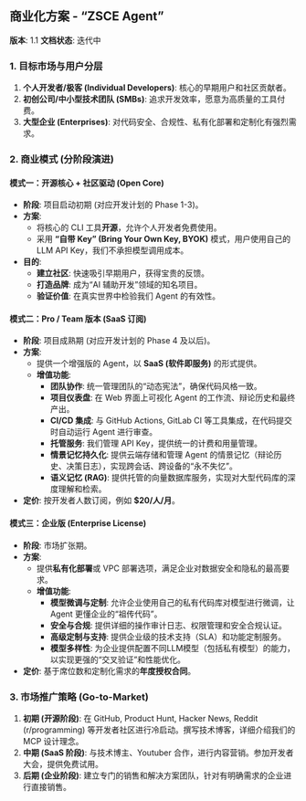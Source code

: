 ## **商业化方案 - “ZSCE Agent”**

**版本**: 1.1
**文档状态**: 迭代中

### 1. 目标市场与用户分层
1.  **个人开发者/极客 (Individual Developers)**: 核心的早期用户和社区贡献者。
2.  **初创公司/中小型技术团队 (SMBs)**: 追求开发效率，愿意为高质量的工具付费。
3.  **大型企业 (Enterprises)**: 对代码安全、合规性、私有化部署和定制化有强烈需求。

### 2. 商业模式 (分阶段演进)

#### **模式一：开源核心 + 社区驱动 (Open Core)**
*   **阶段**: 项目启动初期 (对应开发计划的 Phase 1-3)。
*   **方案**:
    *   将核心的 CLI 工具**开源**，允许个人开发者免费使用。
    *   采用 **“自带 Key” (Bring Your Own Key, BYOK)** 模式，用户使用自己的 LLM API Key，我们不承担模型调用成本。
*   **目的**:
    *   **建立社区**: 快速吸引早期用户，获得宝贵的反馈。
    *   **打造品牌**: 成为“AI 辅助开发”领域的知名项目。
    *   **验证价值**: 在真实世界中检验我们 Agent 的有效性。

#### **模式二：Pro / Team 版本 (SaaS 订阅)**
*   **阶段**: 项目成熟期 (对应开发计划的 Phase 4 及以后)。
*   **方案**:
    *   提供一个增强版的 Agent，以 **SaaS (软件即服务)** 的形式提供。
    *   **增值功能**:
        *   **团队协作**: 统一管理团队的“动态宪法”，确保代码风格一致。
        *   **项目仪表盘**: 在 Web 界面上可视化 Agent 的工作流、辩论历史和最终产出。
        *   **CI/CD 集成**: 与 GitHub Actions, GitLab CI 等工具集成，在代码提交时自动运行 Agent 进行审查。
        *   **托管服务**: 我们管理 API Key，提供统一的计费和用量管理。
        *   **情景记忆持久化**: 提供云端存储和管理 Agent 的情景记忆（辩论历史、决策日志），实现跨会话、跨设备的“永不失忆”。
        *   **语义记忆 (RAG)**: 提供托管的向量数据库服务，实现对大型代码库的深度理解和检索。
*   **定价**: 按开发者人数订阅，例如 **$20/人/月**。

#### **模式三：企业版 (Enterprise License)**
*   **阶段**: 市场扩张期。
*   **方案**:
    *   提供**私有化部署**或 VPC 部署选项，满足企业对数据安全和隐私的最高要求。
    *   **增值功能**:
        *   **模型微调与定制**: 允许企业使用自己的私有代码库对模型进行微调，让 Agent 更懂企业的“祖传代码”。
        *   **安全与合规**: 提供详细的操作审计日志、权限管理和安全合规认证。
        *   **高级定制与支持**: 提供企业级的技术支持（SLA）和功能定制服务。
        *   **模型多样性**: 为企业提供配置不同LLM模型（包括私有模型）的能力，以实现更强的“交叉验证”和性能优化。
*   **定价**: 基于席位数和定制化需求的**年度授权合同**。

### 3. 市场推广策略 (Go-to-Market)
1.  **初期 (开源阶段)**: 在 GitHub, Product Hunt, Hacker News, Reddit (r/programming) 等开发者社区进行冷启动。撰写技术博客，详细介绍我们的 MCP 设计理念。
2.  **中期 (SaaS 阶段)**: 与技术博主、Youtuber 合作，进行内容营销。参加开发者大会，提供免费试用。
3.  **后期 (企业阶段)**: 建立专门的销售和解决方案团队，针对有明确需求的企业进行直接销售。
